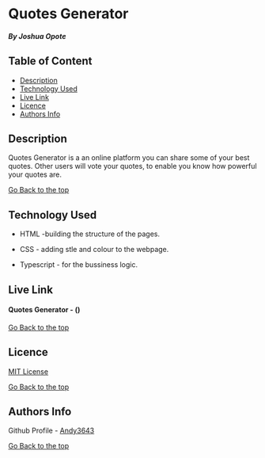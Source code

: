 # Quotes Generator

##### By Joshua Opote

## Table of Content

+ [Description](#description)
+ [Technology Used](#technology-used)
+ [Live Link](#live-link)
+ [Licence](#licence)
+ [Authors Info](#authors-info)

## Description
<p>Quotes Generator is a an online platform you can share some of your best quotes. Other users will vote your quotes, to enable you know how powerful your quotes are.</p>


[Go Back to the top](#Quotes-Generator)
## Technology Used
* HTML -building the structure of the pages.

* CSS - adding stle and colour to the webpage.

* Typescript - for the bussiness logic.

## Live Link
#### Quotes Generator - ()

[Go Back to the top](#Quotes-Generator)

## Licence

[MIT License](LICENSE)

[Go Back to the top](#Quotes-Generator)

## Authors Info

Github Profile - [Andy3643](https://github.com/Andy3643)


[Go Back to the top](#Quotes-Generator)